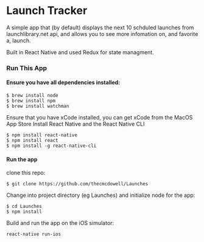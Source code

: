 # Launch Tracker
A simple app that (by default) displays the next 10 schduled launches from launchlibrary.net api, and allows you to see more infomation on, and favorite a, launch.

Built in React Native and used Redux for state managment.


### Run This App
#### Ensure you have all dependencies installed:
```
$ brew install node
$ brew install npm
$ brew install watchman
``` 
Ensure that you have xCode installed, you can get xCode from the MacOS App Store
Install React Native and the React Native CLI
```
$ npm install react-native
$ npm install react
$ npm install -g react-native-cli
```                                                         
#### Run the app
clone this repo: 
```
$ git clone https://github.com/thecmcdowell/Launches
```
Change into project directory (eg Launches) and initialize node for the app:
```
$ cd Launches
$ npm install
```
Build and run the app on the iOS simulator: 
```
react-native run-ios
```